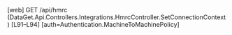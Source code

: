 [web] GET /api/hmrc  (DataGet.Api.Controllers.Integrations.HmrcController.SetConnectionContext)  [L91–L94] [auth=Authentication.MachineToMachinePolicy]

